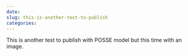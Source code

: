 ```yaml
---
date: 
slug: this-is-another-test-to-publish
categories:
---
```

This is another test to publish with POSSE model but this time with an image.